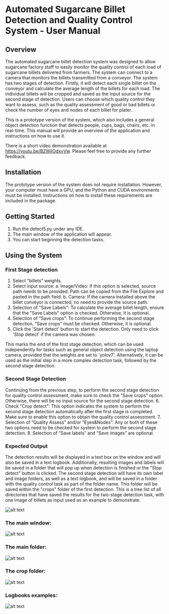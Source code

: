 # Automated Sugarcane Billet Detection and Quality Control System - User Manual
## Overview
The automated sugarcane billet detection system was designed to allow sugarcane factory staff to easily monitor the quality control of each load of sugarcane billets delivered from farmers. The system can connect to a camera that monitors the billets transmitted from a conveyor. The system has two stages of detection. Firstly, it will detect each single billet on the conveyor and calculate the average length of the billets for each load. The individual billets will be cropped and saved as the input source for the second stage of detection. Users can choose which quality control they want to assess, such as the quality assessment of good or bad billets or check the number of eyes and nodes of each billet for plater.

This is a prototype version of the system, which also includes a general object detection function that detects people, cups, bags, chairs, etc. in real-time. This manual will provide an overview of the application and instructions on how to use it. 

There is a short video demonstration available at https://youtu.be/BZWiIOdxyVw. Please feel free to provide any further feedback.

## Installation
The prototype version of the system does not require installation. However, your computer must have a GPU, and the Python and CUDA environments must be installed. Instructions on how to install these requirements are included in the package.

## Getting Started
1.	Run the detect5.py under any IDE.
2.	The main window of the application will appear.
3.	You can start beginning the detection tasks.

## Using the System
### First Stage detection
1.	Select “billets” weights.
2.	Select input source:
a.	Image/Video: If this option is selected, source path needs to be provided. Path can be copied from the File Explore and pasted in the path field. 
b.	Camera: If the camera installed above the billet conveyor is connected, no need to provide the source path. 
3.	Selection of "Save Labels": To calculate the average billet length, ensure that the "Save Labels" option is checked. Otherwise, it is optional.
4.	Selection of “Save crops”: To continue performing the second stage detection, “Save crops” must be checked. Otherwise, it is optional.
5.	Click the 'Start detect' button to start the detection. Only need to click 'Stop detect' if the camera was chosen. 

This marks the end of the first stage detection, which can be used independently for tasks such as general object detection using the laptop camera, provided that the weights are set to 'yolov7'. Alternatively, it can be used as the initial step in a more complex detection task, followed by the second stage detection.

### Second Stage Detection 
Continuing from the previous step, to perform the second stage detection for quality control assessment, make sure to check the "Save crops" option. Otherwise, there will be no input source for the second stage detection.
6.	Check "Crop detect": This option indicates the system to perform the second stage detection automatically after the first stage is completed. Make sure to enable this option to obtain the quality control assessment.
7.	Selection of “Quality Assess” and/or “Eyes&Nodes”: Any or both of these two options need to be checked for system to perform the second stage detection. 
8.	Selection of “Save labels” and “Save images” are optional. 


### Expected Output
The detection results will be displayed in a text box on the window and will also be saved in a text logbook. Additionally, resulting images and labels will be saved in a folder that will pop up when detection is finished or the "Stop detect" button is clicked. The second stage detection will have its own label and image folders, as well as a text logbook, and will be saved in a folder with the quality control task as part of the folder name. This folder will be saved within the "crops" folder of the first detection.
This is a tree list of all directories that have saved the results for the two-stage detection task, with one image of billets as input used as an example to demonstrate.

![alt text](https://github.com/cheeselady/sugarcane/blob/master/um1.jpg)

### The main window:

![alt text](https://github.com/cheeselady/sugarcane/blob/master/um2.jpg)

### The main folder: 

![alt text](https://github.com/cheeselady/sugarcane/blob/master/um3.jpg)

### The crop folder: 

![alt text](https://github.com/cheeselady/sugarcane/blob/master/um4.jpg) 

### Logbooks examples: 

![alt text](https://github.com/cheeselady/sugarcane/blob/master/um5.jpg)
